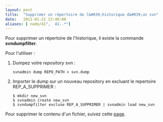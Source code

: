 ```yaml
---
layout: post
title:  "Supprimer un répertoire de l&#039;historique d&#039;un svn"
date:   2011-01-21 13:40:00
aliases: [ node/41",  41-.*"]
---
```

Pour supprimer un répertoire de l'historique, il existe la commande
**svndumpfilter**.

Pour l'utiliser :

1.  Dumpez votre *repository* svn :

        svnadmin dump REPO_PATH > svn.dump

2.  Importer le dump sur un nouveau repository en excluant le repertoire
    REP\_A\_SUPPRIMER :

        $ mkdir new_svn
        $ svnadmin create new_svn
        $ svndumpfilter excluse REP_A_SUPPRIMER | svnadmin load new_svn 

Pour supprimer le contenu d'un fichier, suivez cette
[page](http://tutos.tangui.eu.org/node/36).

